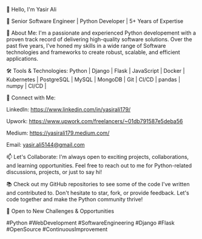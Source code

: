 👋 Hello, I'm Yasir Ali

🐍 Senior Software Engineer | Python Developer | 5+ Years of Expertise

🌟 About Me:
I'm a passionate and experienced Python developement with a proven track record of delivering high-quality software solutions. Over the past five years, I've honed my skills in a wide range of Software technologies and frameworks to create robust, scalable, and efficient applications.


🛠️ Tools & Technologies:
Python | Django | Flask | JavaScript | Docker | Kubernetes | PostgreSQL | MySQL | MongoDB | Git | CI/CD | pandas | numpy | CI/CD  |

🔗 Connect with Me:

LinkedIn: https://www.linkedin.com/in/yasirali179/

Upwork: https://www.upwork.com/freelancers/~01db791587e5deba56

Medium: https://yasirali179.medium.com/

Email: yasir.ali5144@gmail.com

📫 Let's Collaborate:
I'm always open to exciting projects, collaborations, and learning opportunities. Feel free to reach out to me for Python-related discussions, projects, or just to say hi!

📚 Check out my GitHub repositories to see some of the code I've written and contributed to. Don't hesitate to star, fork, or provide feedback. Let's code together and make the Python community thrive!

🚀 Open to New Challenges & Opportunities

#Python #WebDevelopment #SoftwareEngineering #Django #Flask #OpenSource #ContinuousImprovement

